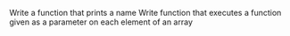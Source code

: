 Write a function that prints a name
Write function that executes a function given as a parameter on each element of an array
